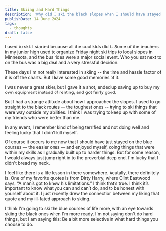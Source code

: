 ```yaml
---
title: Skiing and Hard Things
description: 'Why did I ski the black slopes when I should have stayed on the blue ones?'
publishDate: 14 June 2024
tags:
  - thoughts
draft: false
---
```


I used to ski. I started because all the cool kids did it. Some of the teachers in my junior high used to organize Friday night ski trips to local slopes in Minnesota, and the bus rides were a major social event. Who you sat next to on the bus was a big deal and a very stressful decision.

These days I'm not really interested in skiing -- the time and hassle factor of it is off the charts. But I have some good memories of it.

I was never a great skier, but I gave it a shot, ended up saving up to buy my own equipment instead of renting, and got fairly good.

But I had a strange attitude about how I approached the slopes. I used to go straight to the black routes -- the toughest ones -- trying to ski things that were way outside my abilities. I think I was trying to keep up with some of my friends who were better than me.

In any event, I remember kind of being terrified and not doing well and feeling lucky that I didn’t kill myself.

Of course it occurs to me now that I should have just stayed on the blue courses — the easier ones — and enjoyed myself, doing things that were within my skills as I gradually built up to harder things. But for some reason, I would always just jump right in to the proverbial deep end. I'm lucky that I didn't bread my neck.

I feel like there is a life lesson in there somewhere. Acutally, there definitely is. One of my favorite quotes is from Dirty Harry, where Clint Eastwood says, “A man’s got to know his limitations.” I think that’s true. I think it’s important to know what you can and can’t do, and to be honest with yourself about it. I just recently drew the connection between my liking that quote and my ill-fated approach to skiing.

I think I'm going to ski the blue courses of life more, with an eye towards skiing the black ones when I'm more ready. I'm not saying don't do hard things, but I am saying this: Be a bit more selective in what hard things you choose to do.
